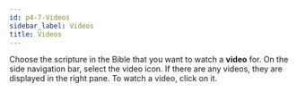 ```yaml
---
id: p4-7-Videos
sidebar_label: Videos
title: Videos
---
```

Choose the scripture in the Bible that you want to watch a **video** for. On the side navigation bar, select the video icon. If there are any videos, they are displayed in the right pane. To watch a video, click on it.